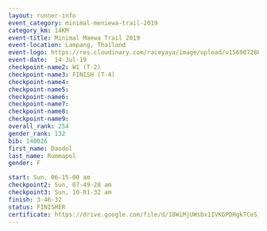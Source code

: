 ```yaml
---
layout: runner-info 
event_category: minimal-meniewa-trail-2019 
category_km: 14KM 
event-title: Minimal Maewa Trail 2019 
event-location: Lampang, Thailand 
event-logo: https://res.cloudinary.com/raceyaya/image/upload/v1569072805/logo/minimal-trail_ktnvsp.jpg 
event-date:  14-Jul-19 
checkpoint-name2: W1 (T-2) 
checkpoint-name3: FINISH (T-4) 
checkpoint-name4: 
checkpoint-name5: 
checkpoint-name6: 
checkpoint-name7: 
checkpoint-name8: 
checkpoint-name9: 
overall_rank: 254
gender_rank: 132
bib: 140026
first_name: Daodol
last_name: Rummapol
gender: F

start: Sun, 06-15-00 am
checkpoint2: Sun, 07-49-28 am
checkpoint3: Sun, 10-01-32 am
finish: 3-46-32
status: FINISHER
certificate: https://drive.google.com/file/d/18WiMjUWsbx1IVKGPDHgkTCeSjLWKN4BK/view?usp=sharing
---
```


